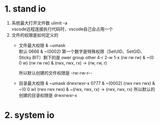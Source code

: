 # 1. stand io
1. 系统最大打开文件数 ulimit -a  
    vscode远程连接执行代码时，vscode自己会占用一个
2. 文件的权限是如何定义的  
    - 文件最大权限 & ~umask  
      默认 0666 & ~(0002) 第一个数字是特殊权限（SetUID、SetGID、Sticky BIT）剩下的是 ower group other
      4-r 2-w 1-x
      (rw rw rw) & ~(0 0 w)
      (rw rw rw) & (rwx, rwx, rx) -> (rw, rw, r)

      所以默认创建的文件权限是
      -rw-rw-r--
    - 目录最大权限 & ~umask  drwxrwxr-x
      0777 & ~(0002)
      (rwx rwx rwx) & ~(0 0 w)
      (rwx rwx rwx) & ~(rwx, rwx, rx) -> (rwx, rwx, rx)
      所以默认的创建的目录权限是
      drwxrwxr-x

# 2. system io